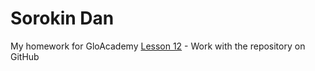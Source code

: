 # Sorokin Dan
My homework for GloAcademy
[Lesson 12](https://sorokinpix.github.io/lesson_12/ "My 12 homework") - Work with the repository on GitHub
